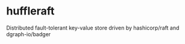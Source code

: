 # huffleraft
Distributed fault-tolerant key-value store driven by hashicorp/raft and dgraph-io/badger
